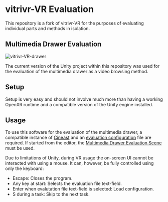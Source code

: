 # vitrivr-VR Evaluation
This repository is a fork of vitrivr-VR for the purposes of evaluating individual parts and methods in isolation.

## Multimedia Drawer Evaluation
![vitrivr-VR-drawer](https://user-images.githubusercontent.com/9721543/154434477-5397c3f5-5d2a-4874-84d8-1f1ea62b2d43.gif)

The current version of the Unity project within this repository was used for the evaluation of the multimedia drawer as a video browsing method.

## Setup
Setup is very easy and should not involve much more than having a working OpenXR runtime and a compatible version of the Unity engine installed.

## Usage
To use this software for the evaluation of the multimedia drawer, a compatible instance of [Cineast](https://github.com/vitrivr/cineast) and an [evaluation configuration](Assets/Scripts/VitrivrVR/Evaluation/EvaluationConfig.cs) file are required.
If started from the editor, the [Multimedia Drawer Evaluation Scene](Assets/Scenes/Multimedia%20Drawer%20Evaluation.unity) must be used.

Due to limitations of Unity, during VR usage the on-screen UI cannot be interacted with using a mouse.
It can, however, be fully controlled using only the keyboard:
- Escape: Closes the program.
- Any key at start: Selects the evaluation file text-field.
- Enter when evalutation file text-field is selected: Load configuration.
- S during a task: Skip to the next task.

